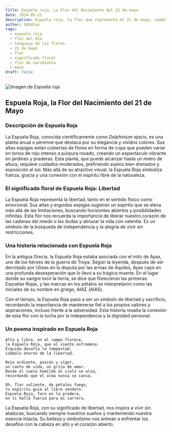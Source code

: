 ```yaml
---
title: Espuela roja, La Flor del Nacimiento del 21 de mayo
date: 2024-05-21
description: Espuela roja, la flor que representa el 21 de mayo, simboliza Libertad. Descubre su fascinante historia, significado en el lenguaje de las flores y una poesía que celebra su belleza.
author: 365días
tags:
  - espuela roja
  - flor del día
  - lenguaje de las flores
  - 21 de mayo
  - flor
  - significado floral
  - flor de nacimiento
  - mayo
draft: false
---
```



![Imagen de Espuela roja](https://cdn.pixabay.com/photo/2019/08/28/07/43/nature-4436024_640.jpg#center)


## Espuela Roja, la Flor del Nacimiento del 21 de Mayo

### Descripción de Espuela Roja

La Espuela Roja, conocida científicamente como _Delphinium ajacis_, es una planta anual o perenne que destaca por su elegancia y vívidos colores. Sus altas espigas están cubiertas de flores en forma de copa que pueden variar en tonos de rojo intenso a púrpura rosado, creando un espectáculo vibrante en jardines y praderas. Esta planta, que puede alcanzar hasta un metro de altura, requiere cuidados moderados, prefiriendo suelos bien drenados y exposición al sol. Más allá de su atractivo visual, la Espuela Roja simboliza fuerza, gracia y una conexión con el espíritu libre de la naturaleza.

### El significado floral de Espuela Roja: Libertad

La Espuela Roja representa la libertad, tanto en el sentido físico como emocional. Sus altas y erguidas espigas sugieren un espíritu que se eleva más allá de las limitaciones, buscando horizontes abiertos y posibilidades infinitas. Esta flor nos recuerda la importancia de liberar nuestro corazón de las cadenas del miedo o las dudas y abrazar la vida con valentía. Es un símbolo de la búsqueda de independencia y la alegría de vivir sin restricciones.

### Una historia relacionada con Espuela Roja

En la antigua Grecia, la Espuela Roja estaba asociada con el mito de Ayax, uno de los héroes de la guerra de Troya. Según la leyenda, después de ser derrotado por Ulises en la disputa por las armas de Aquiles, Ayax cayó en una profunda desesperación que lo llevó a su trágica muerte. En el lugar donde su sangre tocó la tierra, se dice que florecieron las primeras Espuelas Rojas, y las marcas en los pétalos se interpretaron como las iniciales de su nombre en griego, ΑΙΑΣ (AIAS).

Con el tiempo, la Espuela Roja pasó a ser un símbolo de libertad y sacrificio, recordando la importancia de mantenerse fiel a los propios valores y aspiraciones, incluso frente a la adversidad. Esta historia resalta la conexión de esta flor con la lucha por la independencia y la dignidad personal.

### Un poema inspirado en Espuela Roja

```
Alta y libre, en el campo florece,  
la Espuela Roja, que el viento estremece.  
Erguida desafía la tempestad,  
símbolo eterno de la libertad.  

Rojo ardiente, pasión y vigor,  
un canto de vida, un grito de amor.  
Desde el suelo humilde al cielo se alza,  
recordando que el alma nunca se cansa.  

Oh, flor valiente, de pétalos fuego,  
tu espíritu guía al libre sendero.  
Espuela Roja, faro en la pradera,  
en ti hallo fuerza para mi carrera.  
```

La Espuela Roja, con su significado de libertad, nos inspira a vivir sin ataduras, buscando siempre nuestros sueños y manteniendo nuestra esencia intacta. Su belleza y simbolismo nos animan a enfrentar los desafíos con la cabeza en alto y el corazón abierto.